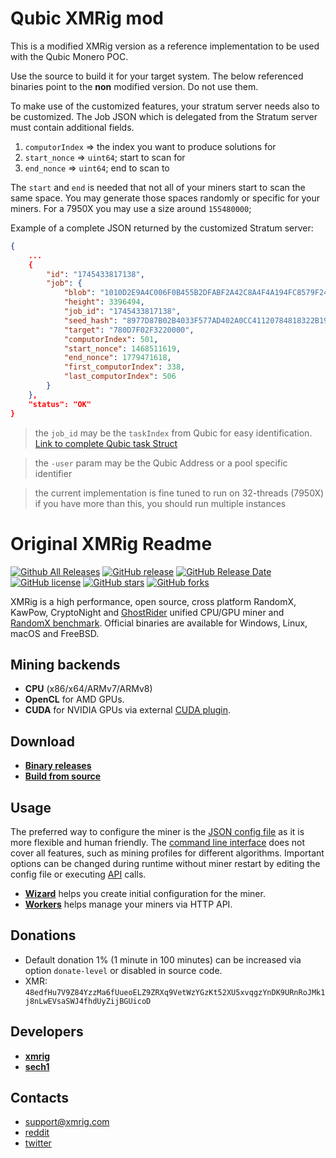 # Qubic XMRig mod
This is a modified XMRig version as a reference implementation to be used with the Qubic Monero POC.

Use the source to build it for your target system. The below referenced binaries point to the **non** modified version. Do not use them.

To make use of the customized features, your stratum server needs also to be customized.
The Job JSON which is delegated from the Stratum server must contain additional fields.

1. `computorIndex` => the index you want to produce solutions for
2. `start_nonce` => `uint64`; start to scan for
3. `end_nonce` => `uint64`; end to scan to

The `start` and `end` is needed that not all of your miners start to scan the same space. You may generate those spaces randomly or specific for your miners. For a 7950X you may  use a size around `155480000`;


Example of a complete JSON returned by the customized Stratum server:
```json
{
    ...
    {
        "id": "1745433817138",
        "job": {
            "blob": "1010D2E9A4C006F0B455B2DFABF2A42C8A4F4A194FC8579F2403EC355E58A90B8CDB2B4E5E5D41000000006D641DF083E9055A502ED446D80FE41D371233E659328AF01420D8D3334A9E5019",
            "height": 3396494,
            "job_id": "1745433817138",
            "seed_hash": "8977D87B02B4033F577AD402A0CC41120784818322B19E9E6D4D537A3CAE29D7",
            "target": "780D7F02F3220000",
            "computorIndex": 501,
            "start_nonce": 1468511619,
            "end_nonce": 1779471618,
            "first_computorIndex": 338,
            "last_computorIndex": 506
        }
    },
    "status": "OK"
}
```
> the `job_id` may be the `taskIndex` from Qubic for easy identification. [Link to complete Qubic task Struct](https://github.com/qubic/outsourced-computing/blob/main/monero-poc/README.md#the-principle)

> the `-user` param may be the Qubic Address or a pool specific identifier

> the current implementation is fine tuned to run on 32-threads (7950X) if you have more than this, you should run multiple instances


# Original XMRig Readme

[![Github All Releases](https://img.shields.io/github/downloads/xmrig/xmrig/total.svg)](https://github.com/xmrig/xmrig/releases)
[![GitHub release](https://img.shields.io/github/release/xmrig/xmrig/all.svg)](https://github.com/xmrig/xmrig/releases)
[![GitHub Release Date](https://img.shields.io/github/release-date/xmrig/xmrig.svg)](https://github.com/xmrig/xmrig/releases)
[![GitHub license](https://img.shields.io/github/license/xmrig/xmrig.svg)](https://github.com/xmrig/xmrig/blob/master/LICENSE)
[![GitHub stars](https://img.shields.io/github/stars/xmrig/xmrig.svg)](https://github.com/xmrig/xmrig/stargazers)
[![GitHub forks](https://img.shields.io/github/forks/xmrig/xmrig.svg)](https://github.com/xmrig/xmrig/network)

XMRig is a high performance, open source, cross platform RandomX, KawPow, CryptoNight and [GhostRider](https://github.com/xmrig/xmrig/tree/master/src/crypto/ghostrider#readme) unified CPU/GPU miner and [RandomX benchmark](https://xmrig.com/benchmark). Official binaries are available for Windows, Linux, macOS and FreeBSD.

## Mining backends
- **CPU** (x86/x64/ARMv7/ARMv8)
- **OpenCL** for AMD GPUs.
- **CUDA** for NVIDIA GPUs via external [CUDA plugin](https://github.com/xmrig/xmrig-cuda).

## Download
* **[Binary releases](https://github.com/xmrig/xmrig/releases)**
* **[Build from source](https://xmrig.com/docs/miner/build)**

## Usage
The preferred way to configure the miner is the [JSON config file](https://xmrig.com/docs/miner/config) as it is more flexible and human friendly. The [command line interface](https://xmrig.com/docs/miner/command-line-options) does not cover all features, such as mining profiles for different algorithms. Important options can be changed during runtime without miner restart by editing the config file or executing [API](https://xmrig.com/docs/miner/api) calls.

* **[Wizard](https://xmrig.com/wizard)** helps you create initial configuration for the miner.
* **[Workers](http://workers.xmrig.info)** helps manage your miners via HTTP API.

## Donations
* Default donation 1% (1 minute in 100 minutes) can be increased via option `donate-level` or disabled in source code.
* XMR: `48edfHu7V9Z84YzzMa6fUueoELZ9ZRXq9VetWzYGzKt52XU5xvqgzYnDK9URnRoJMk1j8nLwEVsaSWJ4fhdUyZijBGUicoD`

## Developers
* **[xmrig](https://github.com/xmrig)**
* **[sech1](https://github.com/SChernykh)**

## Contacts
* support@xmrig.com
* [reddit](https://www.reddit.com/user/XMRig/)
* [twitter](https://twitter.com/xmrig_dev)
